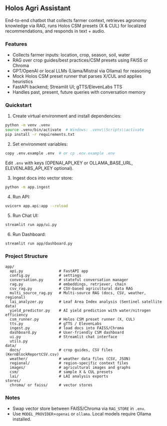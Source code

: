 ## Holos Agri Assistant

End-to-end chatbot that collects farmer context, retrieves agronomy knowledge via RAG, runs Holos CSM presets (X & CUL) for localized recommendations, and responds in text + audio.

### Features
- Collects farmer inputs: location, crop, season, soil, water
- RAG over crop guides/best practices/CSM presets using FAISS or Chroma
- GPT/OpenAI or local LLMs (Llama/Mistral via Ollama) for reasoning
- Mock Holos CSM preset runner that parses X/CUL and applies heuristics
- FastAPI backend; Streamlit UI; gTTS/ElevenLabs TTS
- Handles past, present, future queries with conversation memory

### Quickstart
1. Create virtual environment and install dependencies:
```bash
python -m venv .venv
source .venv/bin/activate  # Windows: .venv\\Scripts\\activate
pip install -r requirements.txt
```
2. Set environment variables:
```bash
copy .env.example .env  # or cp .env.example .env
```
Edit `.env` with keys (OPENAI_API_KEY or OLLAMA_BASE_URL, ELEVENLABS_API_KEY optional).

3. Ingest docs into vector store:
```bash
python -m app.ingest
```

4. Run API:
```bash
uvicorn app.api:app --reload
```

5. Run Chat UI:
```bash
streamlit run app/ui.py
```

6. Run Dashboard:
```bash
streamlit run app/dashboard.py
```

### Project Structure
```
app/
  api.py                # FastAPI app
  config.py             # settings
  conversation.py       # stateful conversation manager
  rag.py                # embeddings, retriever, chain
  csv_rag.py            # CSV-based agricultural data RAG
  multi_source_rag.py   # Multi-source RAG (docs, CSV, weather, regional)
  lai_analyzer.py       # Leaf Area Index analysis (Sentinel satellite data)
  yield_predictor.py    # AI yield prediction with water/nitrogen efficiency
  csm_runner.py         # Holos CSM preset runner (X, CUL)
  tts.py                # gTTS / ElevenLabs
  ingest.py             # load docs into FAISS/Chroma
  dashboard.py          # User-friendly CSM dashboard
  ui.py                 # Streamlit chat interface
  utils.py
data/
  docs/                 # crop guides, CSV files (KernBlockReportCSV.csv)
  weather/              # weather data files (CSV, JSON)
  regional/             # region-specific context files
  images/               # agricultural images and graphs
  csm/                  # sample X & CUL presets
  lai/                  # LAI analysis exports
stores/
  chroma/ or faiss/     # vector stores
```

### Notes
- Swap vector store between FAISS/Chroma via `RAG_STORE` in `.env`.
- Use `MODEL_PROVIDER`=`openai` or `ollama`. Local models require Ollama installed.



